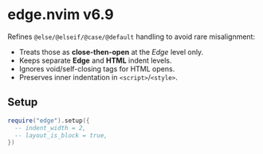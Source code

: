 # edge.nvim v6.9

Refines `@else/@elseif/@case/@default` handling to avoid rare misalignment:
- Treats those as **close-then-open** at the *Edge* level only.
- Keeps separate **Edge** and **HTML** indent levels.
- Ignores void/self-closing tags for HTML opens.
- Preserves inner indentation in `<script>`/`<style>`.

## Setup
```lua
require("edge").setup({
  -- indent_width = 2,
  -- layout_is_block = true,
})
```
